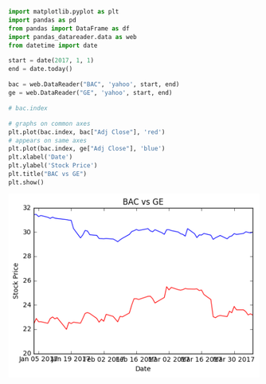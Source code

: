 

```python
import matplotlib.pyplot as plt
import pandas as pd 
from pandas import DataFrame as df
import pandas_datareader.data as web
from datetime import date
```


```python
start = date(2017, 1, 1)
end = date.today()

```


```python
bac = web.DataReader("BAC", 'yahoo', start, end)
ge = web.DataReader("GE", 'yahoo', start, end)
```


```python
# bac.index
```


```python
# graphs on common axes
plt.plot(bac.index, bac["Adj Close"], 'red')
# appears on same axes
plt.plot(bac.index, ge["Adj Close"], 'blue')
plt.xlabel('Date')
plt.ylabel('Stock Price')
plt.title("BAC vs GE")
plt.show()
```


![png](output_4_0.png)



```python

```
